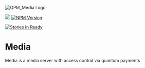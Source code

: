 ![QPM_Media Logo](https://github.com/quantumpayments/media/blob/master/static/image/qpm_medi.png?raw=true)

[![](https://img.shields.io/badge/project-QuantumPayments-7C4DFF.svg?style=flat-square)](https://github.com/quantumpayments/)
[![NPM Version](https://img.shields.io/npm/v/qpm_media.svg?style=flat-square)](https://npm.im/qpm_media)

[![Stories in Ready](https://badge.waffle.io/quantumpayments/media.png?label=ready&title=Ready)](https://waffle.io/quantumpayments/media)

# Media

Media is a media server with access control via quantum payments
